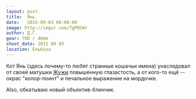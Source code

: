 ```yaml
---
layout: post
title:  Янь
date:   2015-09-03 00:00:00
image: http://imgur.com/7gPOCWr
author: Д.Г.
gear: 70D / 40mm
shoot_date: 2015 09 03
location: Ельбаза
---
```


Кот Янь (здесь почему-то любят странные кошачьи имена) унаследовал от своей матушки [Жужи](http://www.dxfoto.ru/2015/08/19.html) повышенную глазастость, а от кого-то ещё -- окрас "колор-поинт" и печальное выражение на мордочке.

Also, обкатываю новый объектив-блинчик.
